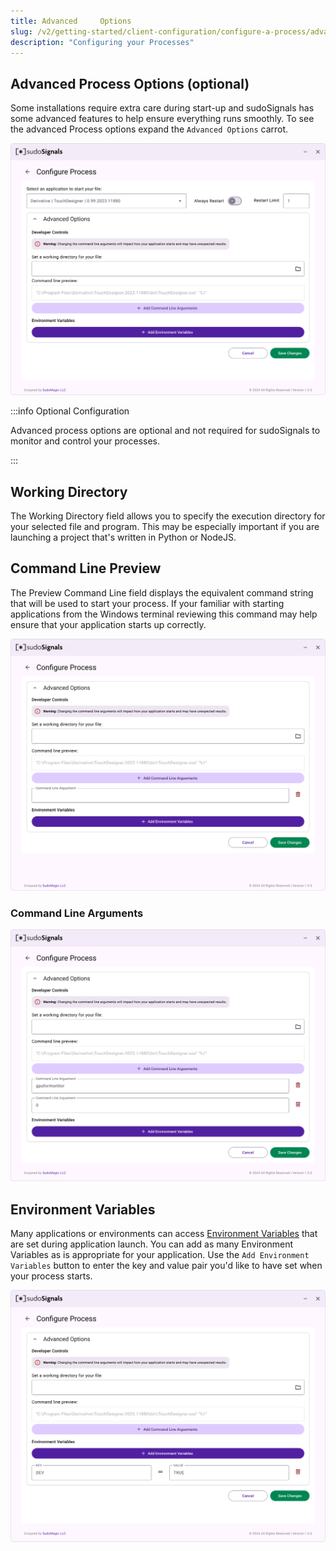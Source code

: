 ```yaml
---
title: Advanced 	Options
slug: /v2/getting-started/client-configuration/configure-a-process/advanced-options
description: "Configuring your Processes"
---
```


## Advanced Process Options (optional)

Some installations require extra care during start-up and sudoSignals has some advanced features to help ensure everything runs smoothly. To see the advanced Process options expand the `Advanced Options` carrot. 

![Client Profile Process 003](/img/client-configuration/v2-client-profile-process-003.png)

:::info Optional Configuration

Advanced process options are optional and not required for sudoSignals to monitor and control your processes.

:::

## Working Directory
The Working Directory field allows you to specify the execution directory for your selected file and program. This may be especially important if you are launching a project that's written in Python or NodeJS.

## Command Line Preview 

The Preview Command Line field displays the equivalent command string that will be used to start your process. If your familiar with starting applications from the Windows terminal reviewing this command may help ensure that your application starts up correctly.

![Client Profile Process 003A](/img/client-configuration/v2-client-profile-process-003A.png)

### Command Line Arguments

![Client Profile Process 003B](/img/client-configuration/v2-client-profile-process-003B.png)


## Environment Variables 

Many applications or environments can access [Environment Variables] that are set during application launch. You can add as many Environment Variables as is appropriate for your application. Use the `Add Environment Variables` button to enter the key and value pair you'd like to have set when your process starts.

![Client Profile Process 003C](/img/client-configuration/v2-client-profile-process-003C.png)


<!-- links -->
[Environment Variables]: https://en.wikipedia.org/wiki/Environment_variable